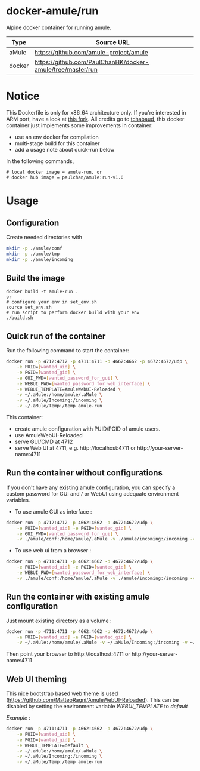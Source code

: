 # docker-amule/run

Alpine docker container for running amule.

Type      | Source URL
---       | ---
aMule     | https://github.com/amule-project/amule
docker    | https://github.com/PaulChanHK/docker-amule/tree/master/run

# Notice

This Dockerfile is only for x86_64 architecture only. If you're interested in ARM port, have a look at [this fork](https://github.com/synopsis8/dockerfiles).
All credits go to [tchabaud](https://github.com/tchabaud/dockerfiles), this docker container just implements some improvements in container:
- use an env docker for compilation
- multi-stage build for this container
- add a usage note about quick-run below

In the following commands,
```
# local docker image = amule-run, or
# docker hub image = paulchan/amule:run-v1.0
```

# Usage

## Configuration

Create needed directories with

```sh
mkdir -p ./amule/conf
mkdir -p ./amule/tmp
mkdir -p ./amule/incoming
```

## Build the image
```
docker build -t amule-run .
or
# configure your env in set_env.sh
source set_env.sh
# run script to perform docker build with your env
./build.sh
```

## Quick run of the container

Run the following command to start the container:

```sh
docker run -p 4712:4712 -p 4711:4711 -p 4662:4662 -p 4672:4672/udp \
    -e PUID=[wanted_uid] \
    -e PGID=[wanted_gid] \
    -e GUI_PWD=[wanted_password_for_gui] \
    -e WEBUI_PWD=[wanted_password_for_web_interface] \
    -e WEBUI_TEMPLATE=AmuleWebUI-Reloaded \
    -v ~/.aMule:/home/amule/.aMule \
    -v ~/.aMule/Incoming:/incoming \
    -v ~/.aMule/Temp:/temp amule-run
```

This container:
- create amule configuration with PUID/PGID of amule users.
- use AmuleWebUI-Reloaded
- serve GUI/CMD at 4712
- serve Web UI at 4711, e.g. http://localhost:4711 or http://your-server-name:4711

## Run the container without configurations

If you don't have any existing amule configuration, you can specify a custom password for GUI and / or WebUI using adequate environment variables.

- To use amule GUI as interface :

```sh
docker run -p 4712:4712 -p 4662:4662 -p 4672:4672/udp \
    -e PUID=[wanted_uid] -e PGID=[wanted_gid] \
    -e GUI_PWD=[wanted_password_for_gui] \
    -v ./amule/conf:/home/amule/.aMule -v ./amule/incoming:/incoming -v ./amule/tmp:/temp amule-run
```

- To use web ui from a browser :

```sh
docker run -p 4711:4711 -p 4662:4662 -p 4672:4672/udp \
    -e PUID=[wanted_uid] -e PGID=[wanted_gid] \
    -e WEBUI_PWD=[wanted_password_for_web_interface] \
    -v ./amule/conf:/home/amule/.aMule -v ./amule/incoming:/incoming -v ./amule/tmp:/temp amule-run
```
## Run the container with existing amule configuration

Just mount existing directory as a volume :

```sh
docker run -p 4711:4711 -p 4662:4662 -p 4672:4672/udp \
    -e PUID=[wanted_uid] -e PGID=[wanted_gid] \
    -v ~/.aMule:/home/amule/.aMule -v ~/.aMule/Incoming:/incoming -v ~/.aMule/Temp:/temp amule-run
```

Then point your browser to http://localhost:4711 or http://your-server-name:4711

## Web UI theming

This nice bootstrap based web theme is used (https://github.com/MatteoRagni/AmuleWebUI-Reloaded).
This can be disabled by setting the environment variable _WEBUI_TEMPLATE_ to _default_

*Example* :

```sh
docker run -p 4711:4711 -p 4662:4662 -p 4672:4672/udp \
    -e PUID=[wanted_uid] \
    -e PGID=[wanted_gid] \
    -e WEBUI_TEMPLATE=default \
    -v ~/.aMule:/home/amule/.aMule \
    -v ~/.aMule/Incoming:/incoming \
    -v ~/.aMule/Temp:/temp amule-run
```
